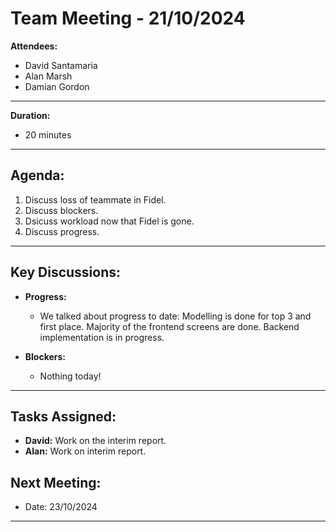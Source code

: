 # Team Meeting - 21/10/2024


**Attendees:**  
- David Santamaria
- Alan Marsh
- Damian Gordon

---

**Duration:**
- 20 minutes

---

## Agenda:

1. Discuss loss of teammate in Fidel.
2. Discuss blockers.
3. Dsicuss workload now that Fidel is gone.
4. Discuss progress.

---

## Key Discussions:

- **Progress:**
  - We talked about progress to date: Modelling is done for top 3 and first place. Majority of the frontend screens are done. Backend implementation is in progress.

- **Blockers:**
  - Nothing today!

---

## Tasks Assigned:

- **David:** Work on the interim report.
- **Alan:** Work on interim report.

## Next Meeting:
- Date: 23/10/2024

---